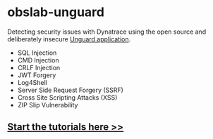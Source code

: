 # obslab-unguard
Detecting security issues with Dynatrace using the open source and deliberately insecure [Unguard application](https://github.com/dynatrace-oss/unguard).

- SQL Injection
- CMD Injection
- CRLF Injection
- JWT Forgery
- Log4Shell
- Server Side Request Forgery (SSRF)
- Cross Site Scripting Attacks (XSS)
- ZIP Slip Vulnerability

## [Start the tutorials here >>](https://dynatrace.github.io/obslab-unguard)
